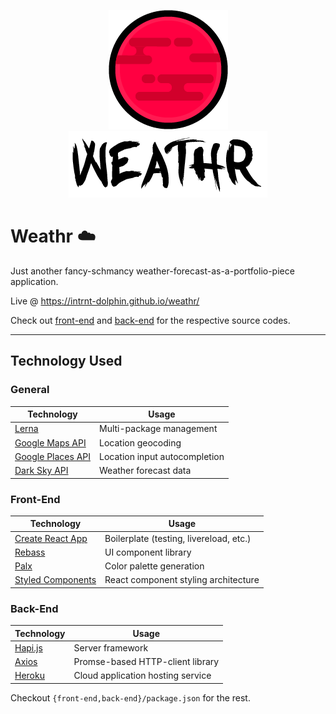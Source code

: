 <p align="center">
    <img src="front-end/src/assets/images/logo/weathr_sun.png" alt="Weathr Sun" />
    <br />
    <img src="front-end/src/assets/images/logo/weathr_text.png" alt="Weathr" />
</p>

# Weathr :cloud:
Just another fancy-schmancy weather-forecast-as-a-portfolio-piece application.

Live @ https://intrnt-dolphin.github.io/weathr/

Check out [front-end](front-end) and [back-end](back-end) for the respective source codes.

---

## Technology Used

### General
Technology | Usage
--- | ---
[Lerna][lerna] | Multi-package management
[Google Maps API][google-maps-api] | Location geocoding
[Google Places API][google-places-api] | Location input autocompletion
[Dark Sky API][dark-sky-api] | Weather forecast data

[lerna]: https://lernajs.io/
[google-maps-api]: https://developers.google.com/maps/
[google-places-api]: https://developers.google.com/places/
[dark-sky-api]: https://darksky.net/dev

### Front-End
Technology | Usage
--- | ---
[Create React App][create-react-app] | Boilerplate (testing, livereload, etc.)
[Rebass][rebass] | UI component library
[Palx][palx] | Color palette generation
[Styled Components][styled-components] | React component styling architecture

[create-react-app]: https://github.com/facebookincubator/create-react-app
[rebass]: http://jxnblk.com/rebass/
[palx]: https://palx.jxnblk.com
[styled-components]: https://www.styled-components.com/

### Back-End
Technology | Usage
--- | ---
[Hapi.js][hapi-js] | Server framework
[Axios][axios] | Promse-based HTTP-client library
[Heroku][heroku] | Cloud application hosting service

[hapi-js]: https://hapijs.com/
[axios]: https://github.com/mzabriskie/axios
[heroku]: https://www.heroku.com/home

Checkout `{front-end,back-end}/package.json` for the rest.
